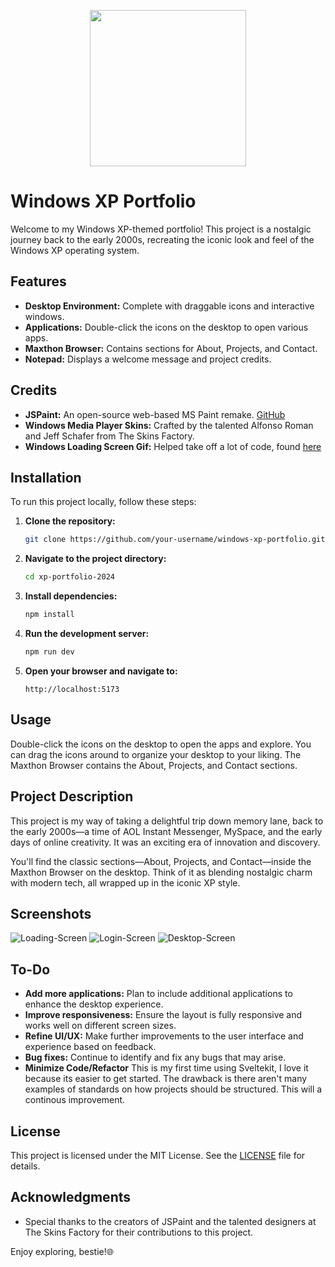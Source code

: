 <p align="center">
<img src='https://svgshare.com/i/17Hb.svg' title='' style="width:250px;" />
</p>

# Windows XP Portfolio

Welcome to my Windows XP-themed portfolio! This project is a nostalgic journey back to the early 2000s, recreating the iconic look and feel of the Windows XP operating system.

## Features

- **Desktop Environment:** Complete with draggable icons and interactive windows.
- **Applications:** Double-click the icons on the desktop to open various apps.
- **Maxthon Browser:** Contains sections for About, Projects, and Contact.
- **Notepad:** Displays a welcome message and project credits.

## Credits

- **JSPaint:** An open-source web-based MS Paint remake. [GitHub](https://github.com/1j01/jspaint)
- **Windows Media Player Skins:** Crafted by the talented Alfonso Roman and Jeff Schafer from The Skins Factory.
- **Windows Loading Screen Gif:** Helped take off a lot of code, found [here](https://www.deviantart.com/lukeinatordude/art/Windows-XP-Boot-Screen-Animation-in-HD-675853688)

## Installation

To run this project locally, follow these steps:

1. **Clone the repository:**

   ```bash
   git clone https://github.com/your-username/windows-xp-portfolio.git
   ```

2. **Navigate to the project directory:**

   ```bash
   cd xp-portfolio-2024
   ```

3. **Install dependencies:**

   ```bash
   npm install
   ```

4. **Run the development server:**

   ```bash
   npm run dev
   ```

5. **Open your browser and navigate to:**
   ```
   http://localhost:5173
   ```

## Usage

Double-click the icons on the desktop to open the apps and explore. You can drag the icons around to organize your desktop to your liking. The Maxthon Browser contains the About, Projects, and Contact sections.

## Project Description

This project is my way of taking a delightful trip down memory lane, back to the early 2000s—a time of AOL Instant Messenger, MySpace, and the early days of online creativity. It was an exciting era of innovation and discovery.

You'll find the classic sections—About, Projects, and Contact—inside the Maxthon Browser on the desktop. Think of it as blending nostalgic charm with modern tech, all wrapped up in the iconic XP style.

## Screenshots

<img src="https://imgur.com/bFIfCeP.png" alt="Loading-Screen" >
<img src="https://imgur.com/Qf2pkRX.png" alt="Login-Screen" >
<img src="https://i.ibb.co/b6zRXyq/Desktop-Screen.png" alt="Desktop-Screen" >

## To-Do

- **Add more applications:** Plan to include additional applications to enhance the desktop experience.
- **Improve responsiveness:** Ensure the layout is fully responsive and works well on different screen sizes.
- **Refine UI/UX:** Make further improvements to the user interface and experience based on feedback.
- **Bug fixes:** Continue to identify and fix any bugs that may arise.
- **Minimize Code/Refactor** This is my first time using Sveltekit, I love it because its easier to get started. The drawback is there aren't many examples of standards on how projects should be structured. This will a continous improvement.

## License

This project is licensed under the MIT License. See the [LICENSE](LICENSE) file for details.

## Acknowledgments

- Special thanks to the creators of JSPaint and the talented designers at The Skins Factory for their contributions to this project.

Enjoy exploring, bestie!🌐
